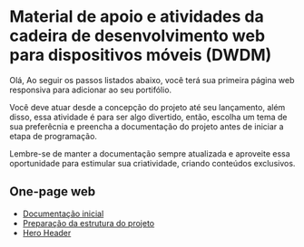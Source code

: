 # Material de apoio e atividades da cadeira de desenvolvimento web para dispositivos móveis (DWDM)

Olá, 
Ao seguir os passos listados abaixo, você terá sua primeira página web responsiva para adicionar ao seu portifólio.

Você deve atuar desde a concepção do projeto até seu lançamento, além disso, essa atividade é para ser algo divertido, então, escolha um tema de sua preferêcnia e preencha a documentação do projeto antes de iniciar a etapa de programação. 

Lembre-se de manter a documentação sempre atualizada e aproveite essa oportunidade para estimular sua criatividade, criando conteúdos exclusivos.

## One-page web

  - [Documentação inicial](https://github.com/romuloreis/DWDM/blob/master/document.md)
  - [Preparação da estrutura do projeto](https://github.com/romuloreis/DWDM/blob/master/primeira-etapa.md)
  - [Hero Header](https://github.com/romuloreis/DWDM/blob/master/segunda-etapa.md)
